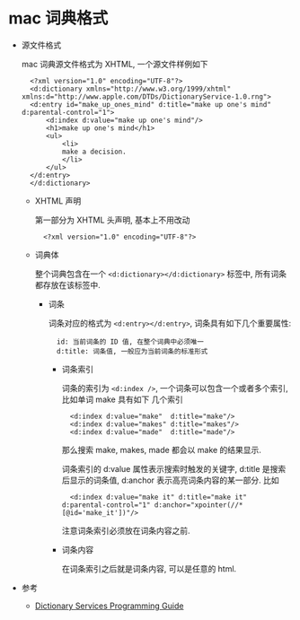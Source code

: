 # mac 词典格式

- 源文件格式

    mac 词典源文件格式为 XHTML, 一个源文件样例如下

        <?xml version="1.0" encoding="UTF-8"?>
        <d:dictionary xmlns="http://www.w3.org/1999/xhtml" xmlns:d="http://www.apple.com/DTDs/DictionaryService-1.0.rng">
        <d:entry id="make_up_ones_mind" d:title="make up one's mind" d:parental-control="1">
            <d:index d:value="make up one's mind"/>
            <h1>make up one's mind</h1>
            <ul>
                <li>
                make a decision.
                </li>
            </ul>
        </d:entry>
        </d:dictionary>

    - XHTML 声明

        第一部分为 XHTML 头声明, 基本上不用改动

            <?xml version="1.0" encoding="UTF-8"?>

    - 词典体

        整个词典包含在一个 `<d:dictionary></d:dictionary>` 标签中, 所有词条都存放在该标签中.

        - 词条

            词条对应的格式为 `<d:entry></d:entry>`, 词条具有如下几个重要属性:

                id: 当前词条的 ID 值, 在整个词典中必须唯一
                d:title: 词条值, 一般应为当前词条的标准形式

            - 词条索引

                词条的索引为 `<d:index />`, 一个词条可以包含一个或者多个索引, 比如单词 make 具有如下
                几个索引

                    <d:index d:value="make"  d:title="make"/>
                    <d:index d:value="makes" d:title="makes"/>
                    <d:index d:value="made"  d:title="made"/>

                那么搜索 make, makes, made 都会以 make 的结果显示.

                词条索引的 d:value 属性表示搜索时触发的关键字, d:title 是搜索后显示的词条值,
                d:anchor 表示高亮词条内容的某一部分. 比如

                    <d:index d:value="make it" d:title="make it" d:parental-control="1" d:anchor="xpointer(//*[@id='make_it'])"/>

                注意词条索引必须放在词条内容之前.

            - 词条内容

                在词条索引之后就是词条内容, 可以是任意的 html.

- 参考

    - [Dictionary Services Programming Guide](https://developer.apple.com/library/archive/documentation/UserExperience/Conceptual/DictionaryServicesProgGuide/Introduction/Introduction.html#//apple_ref/doc/uid/TP40006152-CH1-SW1)